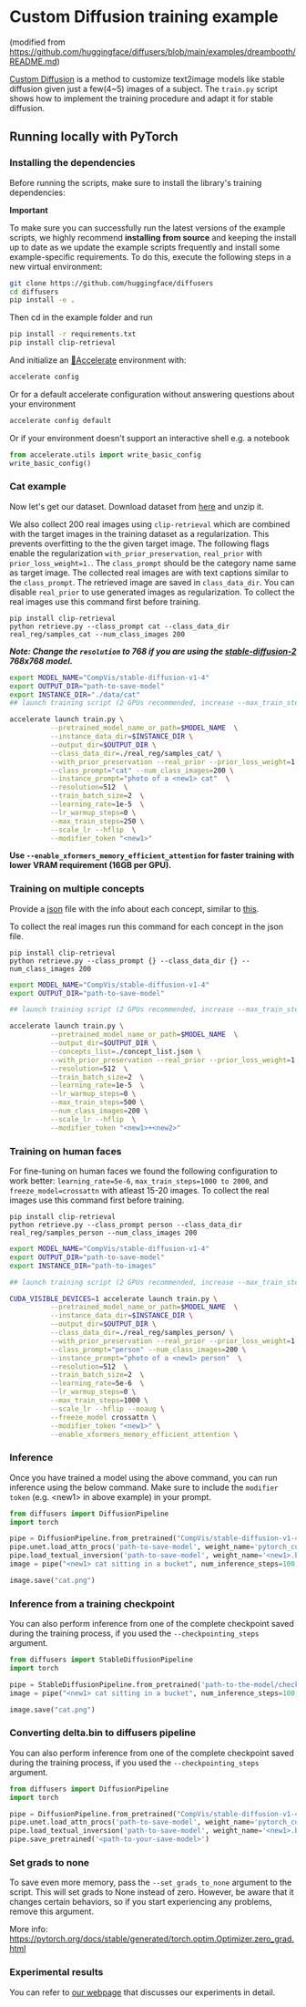 # Custom Diffusion training example 
(modified from https://github.com/huggingface/diffusers/blob/main/examples/dreambooth/README.md)

[Custom Diffusion](https://arxiv.org/abs/2212.04488) is a method to customize text2image models like stable diffusion given just a few(4~5) images of a subject.
The `train.py` script shows how to implement the training procedure and adapt it for stable diffusion.


## Running locally with PyTorch

### Installing the dependencies

Before running the scripts, make sure to install the library's training dependencies:

**Important**

To make sure you can successfully run the latest versions of the example scripts, we highly recommend **installing from source** and keeping the install up to date as we update the example scripts frequently and install some example-specific requirements. To do this, execute the following steps in a new virtual environment:
```bash
git clone https://github.com/huggingface/diffusers
cd diffusers
pip install -e .
```

Then cd in the example folder and run
```bash
pip install -r requirements.txt
pip install clip-retrieval 
```

And initialize an [🤗Accelerate](https://github.com/huggingface/accelerate/) environment with:

```bash
accelerate config
```

Or for a default accelerate configuration without answering questions about your environment

```bash
accelerate config default
```

Or if your environment doesn't support an interactive shell e.g. a notebook

```python
from accelerate.utils import write_basic_config
write_basic_config()
```

### Cat example

Now let's get our dataset. Download dataset from [here](https://www.cs.cmu.edu/~custom-diffusion/assets/data.zip) and unzip it. 

We also collect 200 real images using `clip-retrieval` which are combined with the target images in the training dataset as a regularization. This prevents overfitting to the the given target image. The following flags enable the regularization `with_prior_preservation`, `real_prior` with `prior_loss_weight=1.`. 
The `class_prompt` should be the category name same as target image. The collected real images are with text captions similar to the `class_prompt`. The retrieved image are saved in `class_data_dir`. You can disable `real_prior` to use generated images as regularization. To collect the real images use this command first before training. 

```
pip install clip-retrieval
python retrieve.py --class_prompt cat --class_data_dir real_reg/samples_cat --num_class_images 200
```

**___Note: Change the `resolution` to 768 if you are using the [stable-diffusion-2](https://huggingface.co/stabilityai/stable-diffusion-2) 768x768 model.___**

```bash
export MODEL_NAME="CompVis/stable-diffusion-v1-4"
export OUTPUT_DIR="path-to-save-model"
export INSTANCE_DIR="./data/cat"
## launch training script (2 GPUs recommended, increase --max_train_steps to 500 if 1 GPU, or increase --train_batch_size=4)

accelerate launch train.py \
          --pretrained_model_name_or_path=$MODEL_NAME  \
          --instance_data_dir=$INSTANCE_DIR \
          --output_dir=$OUTPUT_DIR \
          --class_data_dir=./real_reg/samples_cat/ \
          --with_prior_preservation --real_prior --prior_loss_weight=1.0 \
          --class_prompt="cat" --num_class_images=200 \
          --instance_prompt="photo of a <new1> cat"  \
          --resolution=512  \
          --train_batch_size=2  \
          --learning_rate=1e-5  \
          --lr_warmup_steps=0 \
          --max_train_steps=250 \
          --scale_lr --hflip  \
          --modifier_token "<new1>" 
```

**Use `--enable_xformers_memory_efficient_attention` for faster training with lower VRAM requirement (16GB per GPU).**


### Training on multiple concepts

Provide a [json](https://github.com/adobe-research/custom-diffusion/blob/main/assets/concept_list.json) file with the info about each concept, similar to [this](https://github.com/ShivamShrirao/diffusers/blob/main/examples/dreambooth/train_dreambooth.py).

To collect the real images run this command for each concept in the json file. 

```
pip install clip-retrieval
python retrieve.py --class_prompt {} --class_data_dir {} --num_class_images 200
```


```bash
export MODEL_NAME="CompVis/stable-diffusion-v1-4"
export OUTPUT_DIR="path-to-save-model"

## launch training script (2 GPUs recommended, increase --max_train_steps to 1000 if 1 GPU, or increase --train_batch_size=4)

accelerate launch train.py \
          --pretrained_model_name_or_path=$MODEL_NAME  \
          --output_dir=$OUTPUT_DIR \
          --concepts_list=./concept_list.json \
          --with_prior_preservation --real_prior --prior_loss_weight=1.0 \
          --resolution=512  \
          --train_batch_size=2  \
          --learning_rate=1e-5  \
          --lr_warmup_steps=0 \
          --max_train_steps=500 \
          --num_class_images=200 \
          --scale_lr --hflip  \
          --modifier_token "<new1>+<new2>" 
```

### Training on human faces

For fine-tuning on human faces we found the following configuration to work better: `learning_rate=5e-6`, `max_train_steps=1000 to 2000`, and `freeze_model=crossattn` with atleast 15-20 images. 
To collect the real images use this command first before training. 

```
pip install clip-retrieval
python retrieve.py --class_prompt person --class_data_dir real_reg/samples_person --num_class_images 200
```

```bash
export MODEL_NAME="CompVis/stable-diffusion-v1-4"
export OUTPUT_DIR="path-to-save-model"
export INSTANCE_DIR="path-to-images"

## launch training script (2 GPUs recommended, increase --max_train_steps to 1000 if 1 GPU, or increase --train_batch_size=4)

CUDA_VISIBLE_DEVICES=1 accelerate launch train.py \
          --pretrained_model_name_or_path=$MODEL_NAME  \
          --instance_data_dir=$INSTANCE_DIR \
          --output_dir=$OUTPUT_DIR \
          --class_data_dir=./real_reg/samples_person/ \
          --with_prior_preservation --real_prior --prior_loss_weight=1.0 \
          --class_prompt="person" --num_class_images=200 \
          --instance_prompt="photo of a <new1> person"  \
          --resolution=512  \
          --train_batch_size=2  \
          --learning_rate=5e-6  \
          --lr_warmup_steps=0 \
          --max_train_steps=1000 \
          --scale_lr --hflip --noaug \
          --freeze_model crossattn \
          --modifier_token "<new1>" \
          --enable_xformers_memory_efficient_attention \
```

### Inference

Once you have trained a model using the above command, you can run inference using the below command. Make sure to include the `modifier token` (e.g. \<new1\> in above example) in your prompt.

```python
from diffusers import DiffusionPipeline
import torch

pipe = DiffusionPipeline.from_pretrained("CompVis/stable-diffusion-v1-4", torch_dtype=torch.float16).to("cuda")
pipe.unet.load_attn_procs('path-to-save-model', weight_name='pytorch_custom_diffusion_weights.bin')
pipe.load_textual_inversion('path-to-save-model', weight_name='<new1>.bin')
image = pipe("<new1> cat sitting in a bucket", num_inference_steps=100, guidance_scale=7.5, eta=1.).images[0]

image.save("cat.png")
```

### Inference from a training checkpoint

You can also perform inference from one of the complete checkpoint saved during the training process, if you used the `--checkpointing_steps` argument. 

```python
from diffusers import StableDiffusionPipeline
import torch

pipe = StableDiffusionPipeline.from_pretrained('path-to-the-model/checkpoint-<global-step>/', torch_dtype=torch.float16).to("cuda")
image = pipe("<new1> cat sitting in a bucket", num_inference_steps=100, guidance_scale=7.5, eta=1.).images[0]

image.save("cat.png")
```

### Converting delta.bin to diffusers pipeline

You can also perform inference from one of the complete checkpoint saved during the training process, if you used the `--checkpointing_steps` argument. 

```python
from diffusers import DiffusionPipeline
import torch

pipe = DiffusionPipeline.from_pretrained("CompVis/stable-diffusion-v1-4", torch_dtype=torch.float16).to("cuda")
pipe.unet.load_attn_procs('path-to-save-model', weight_name='pytorch_custom_diffusion_weights.bin')
pipe.load_textual_inversion('path-to-save-model', weight_name='<new1>.bin')
pipe.save_pretrained('<path-to-your-save-model>')
```

### Set grads to none

To save even more memory, pass the `--set_grads_to_none` argument to the script. This will set grads to None instead of zero. However, be aware that it changes certain behaviors, so if you start experiencing any problems, remove this argument.

More info: https://pytorch.org/docs/stable/generated/torch.optim.Optimizer.zero_grad.html

### Experimental results
You can refer to [our webpage](https://www.cs.cmu.edu/~custom-diffusion/) that discusses our experiments in detail. 